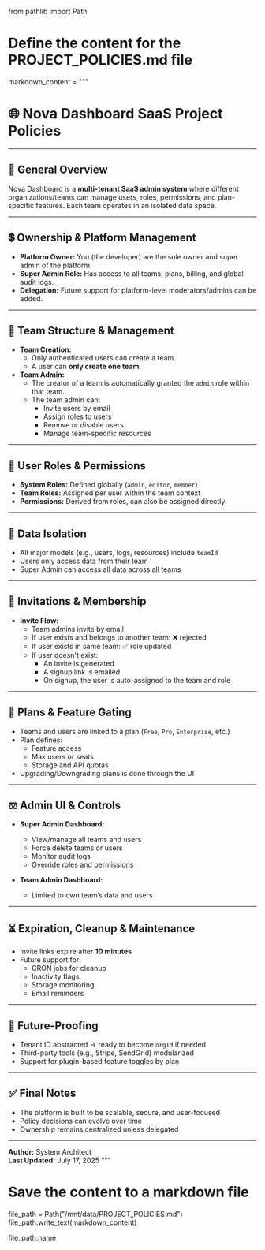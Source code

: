 from pathlib import Path

# Define the content for the PROJECT_POLICIES.md file

markdown_content = """

# 🌐 Nova Dashboard SaaS Project Policies

---

## 📄 General Overview

Nova Dashboard is a **multi-tenant SaaS admin system** where different organizations/teams can manage users, roles, permissions, and plan-specific features. Each team operates in an isolated data space.

---

## 💲 Ownership & Platform Management

- **Platform Owner:** You (the developer) are the sole owner and super admin of the platform.
- **Super Admin Role:** Has access to all teams, plans, billing, and global audit logs.
- **Delegation:** Future support for platform-level moderators/admins can be added.

---

## 🏢 Team Structure & Management

- **Team Creation:**
  - Only authenticated users can create a team.
  - A user can **only create one team**.
- **Team Admin:**
  - The creator of a team is automatically granted the `admin` role within that team.
  - The team admin can:
    - Invite users by email
    - Assign roles to users
    - Remove or disable users
    - Manage team-specific resources

---

## 👥 User Roles & Permissions

- **System Roles:** Defined globally (`admin`, `editor`, `member`)
- **Team Roles:** Assigned per user within the team context
- **Permissions:** Derived from roles, can also be assigned directly

---

## 🚫 Data Isolation

- All major models (e.g., users, logs, resources) include `teamId`
- Users only access data from their team
- Super Admin can access all data across all teams

---

## 📢 Invitations & Membership

- **Invite Flow:**
  - Team admins invite by email
  - If user exists and belongs to another team: ❌ rejected
  - If user exists in same team: ✅ role updated
  - If user doesn't exist:
    - An invite is generated
    - A signup link is emailed
    - On signup, the user is auto-assigned to the team and role

---

## 📆 Plans & Feature Gating

- Teams and users are linked to a plan (`Free`, `Pro`, `Enterprise`, etc.)
- Plan defines:
  - Feature access
  - Max users or seats
  - Storage and API quotas
- Upgrading/Downgrading plans is done through the UI

---

## ⚖️ Admin UI & Controls

- **Super Admin Dashboard:**

  - View/manage all teams and users
  - Force delete teams or users
  - Monitor audit logs
  - Override roles and permissions

- **Team Admin Dashboard:**
  - Limited to own team’s data and users

---

## ⏳ Expiration, Cleanup & Maintenance

- Invite links expire after **10 minutes**
- Future support for:
  - CRON jobs for cleanup
  - Inactivity flags
  - Storage monitoring
  - Email reminders

---

## 📅 Future-Proofing

- Tenant ID abstracted → ready to become `orgId` if needed
- Third-party tools (e.g., Stripe, SendGrid) modularized
- Support for plugin-based feature toggles by plan

---

## ✅ Final Notes

- The platform is built to be scalable, secure, and user-focused
- Policy decisions can evolve over time
- Ownership remains centralized unless delegated

---

**Author:** System Architect  
**Last Updated:** July 17, 2025
"""

# Save the content to a markdown file

file_path = Path("/mnt/data/PROJECT_POLICIES.md")
file_path.write_text(markdown_content)

file_path.name
